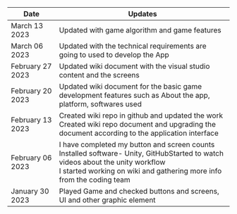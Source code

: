 | Date | Updates | 
| --------------- | --------------- |
| March 13 2023 | Updated with game algorithm and game features|
| March 06 2023  | Updated with the technical requirements are going to used to develop the App |
| February 27 2023 | Updated wiki document with the visual studio content and the screens |
| February 20 2023 | Updated wiki document for the basic game development features such as About the app, platform, softwares used |
| February 13 2023 | Created wiki repo in github and updated the work <br> Created wiki repo document and upgrading the document according to the application interface |
| February 06 2023 | I have completed my button and screen counts <br> Installed software- Unity, GitHubStarted to watch videos about the unity workflow <br> I started working on wiki and gathering more info from the coding team |
| January 30 2023 | Played Game and checked buttons and screens, UI and other graphic element |
